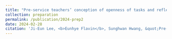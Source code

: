 ```yaml
---
title: "Pre-service teachers’ conception of openness of tasks and reflection of their task design"
collection: preparation
permalink: /publication/2024-prep2
date: 2024-02-28
citation: 'Ji-Eun Lee, <b>Eunhye Flavin</b>, Sunghwan Hwang, &quot;Pre-service teachers’ conception of openness of tasks and reflection of their task design,&quot; submission planned Mar. 2024.'
---
```

